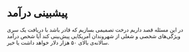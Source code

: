 # پیشبینی درآمد
در این مسئله قصد داریم درخت تصمیمی بسازیم که قادر باشد با دریافت یک سری ویژگی‌های شخصی و شغلی از شهروندان آمریکایی پیش‌بینی کند آیا شخص درآمد سالانه‌ی بالای ۵۰ هزار دلار خواهد داشت یا خیر.
